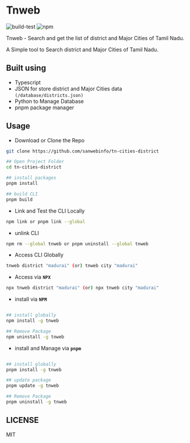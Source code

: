# Tnweb

![build-test](https://github.com/sanwebinfo/tn-cities-district/workflows/build-test/badge.svg) ![npm](https://github.com/sanwebinfo/tn-cities-district/workflows/npm/badge.svg)  

Tnweb - Search and get the list of district and Major Cities of Tamil Nadu.  

A Simple tool to Search district and Major Cities of Tamil Nadu.  

## Built using

- Typescript
- JSON for store district and Major Cities data `(/database/districts.json)`
- Python to Manage Database
- pnpm package manager

## Usage

- Download or Clone the Repo

```sh
git clone https://github.com/sanwebinfo/tn-cities-district

## Open Project Folder
cd tn-cities-district

## install packages
pnpm install

## build CLI
pnpm build
```

- Link and Test the CLI Locally

```sh
npm link or pnpm link --global
```

- unlink CLI

```sh
npm rm --global tnweb or pnpm uninstall --global tnweb
```

- Access CLI Globally

```sh
tnweb district "madurai" (or) tnweb city "madurai"
```

- Access via **`NPX`**

```sh
npx tnweb district "madurai" (or) npx tnweb city "madurai"
```

- install via **`NPM`**

```sh

## install globally
npm install -g tnweb

## Remove Package
npm uninstall -g tnweb

````

- install and Manage via **`pnpm`**

```sh

## install globally
pnpm install -g tnweb

## update package
pnpm update -g tnweb

## Remove Package
pnpm uninstall -g tnweb

```

## LICENSE

MIT
